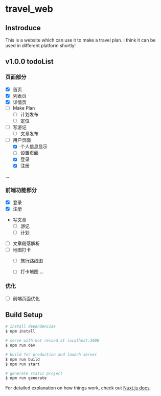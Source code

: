 # travel_web

## Instroduce
This is a website which can use it to make a travel plan.
i think it can be used in different platform shortly!

## v1.0.0 todoList
### 页面部分
- [x] 首页
- [x] 列表页
- [x] 详情页
- [ ] Make Plan
  - [ ] 计划发布
  - [ ] 定位
- [ ] 写游记 
  - [ ] 文章发布
- [ ] 用户页面
  - [x] 个人信息显示
  - [ ] 设置页面
  - [x] 登录
  - [x] 注册 

...

### 前端功能部分
- [x] 登录
- [x] 注册
- 写文章
  - [ ] 游记
  - [ ] 计划
- [ ] 文章段落解析
- [ ] 地图打卡
  - [ ] 旅行路线图
  - [ ] 打卡地图
...


### 优化
- [ ] 前端页面优化

## Build Setup

```bash
# install dependencies
$ npm install

# serve with hot reload at localhost:3000
$ npm run dev

# build for production and launch server
$ npm run build
$ npm run start

# generate static project
$ npm run generate
```

For detailed explanation on how things work, check out [Nuxt.js docs](https://nuxtjs.org).

